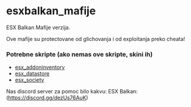 # esxbalkan_mafije
ESX Balkan Mafije verzija.

Ove mafije su protectovane od glichovanja i od exploitanja preko cheata!

### Potrebne skripte (ako nemas ove skripte, skini ih)
  * [esx_addoninventory](https://github.com/extendedmode/esx_addoninventory)
  * [esx_datastore](https://github.com/mitlight/esx_datastore)
  * [esx_society](https://github.com/PateDEV/esx_society)


Nas discord server za pomoc bilo kakvu: ESX Balkan:(https://discord.gg/dezUs76AuK)
